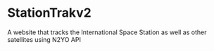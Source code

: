 # StationTrakv2
A website that tracks the International Space Station as well as other satellites using N2YO API
